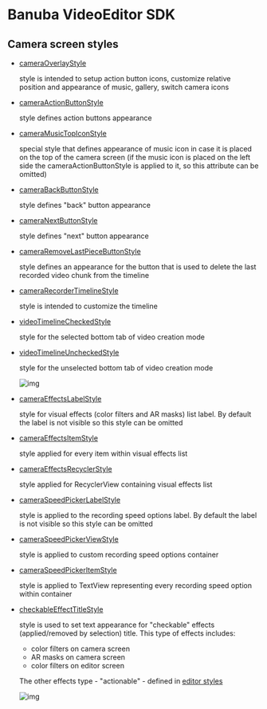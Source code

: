 # Banuba VideoEditor SDK
## Camera screen styles  

- [cameraOverlayStyle](app/src/main/res/values/themes.xml#L24)

    style is intended to setup action button icons, customize relative position and appearance of music, gallery, switch camera icons  
- [cameraActionButtonStyle](app/src/main/res/values/themes.xml#L25)

    style defines action buttons appearance
- [cameraMusicTopIconStyle](app/src/main/res/values/themes.xml#L26)

    special style that defines appearance of music icon in case it is placed on the top of the camera screen (if the music icon is placed on the left side the cameraActionButtonStyle is applied to it, so this attribute can be omitted)
- [cameraBackButtonStyle](app/src/main/res/values/themes.xml#L27)

    style defines "back" button appearance
- [cameraNextButtonStyle](app/src/main/res/values/themes.xml#L28)

    style defines "next" button appearance
- [cameraRemoveLastPieceButtonStyle](app/src/main/res/values/themes.xml#L29)

    style defines an appearance for the button that is used to delete the last recorded video chunk from the timeline
- [cameraRecorderTimelineStyle](app/src/main/res/values/themes.xml#L31)

    style is intended to customize the timeline

- [videoTimelineCheckedStyle](app/src/main/res/values/themes.xml#L18)

    style for the selected bottom tab of video creation mode

- [videoTimelineUncheckedStyle](app/src/main/res/values/themes.xml#L19)

    style for the unselected bottom tab of video creation mode

    ![img](screenshots/camera1.png)
- [cameraEffectsLabelStyle](app/src/main/res/values/themes.xml#L32)

    style for visual effects (color filters and AR masks) list label. By default the label is not visible so this style can be omitted
- [cameraEffectsItemStyle](app/src/main/res/values/themes.xml#L33)

    style applied for every item within visual effects list
- [cameraEffectsRecyclerStyle](app/src/main/res/values/themes.xml#L34)

    style applied for RecyclerView containing visual effects list
- [cameraSpeedPickerLabelStyle](app/src/main/res/values/themes.xml#L35)

    style is applied to the recording speed options label. By default the label is not visible so this style can be omitted
- [cameraSpeedPickerViewStyle](app/src/main/res/values/themes.xml#L36)

    style is applied to custom recording speed options container
- [cameraSpeedPickerItemStyle](app/src/main/res/values/themes.xml#L37)

    style is applied to TextView representing every recording speed option within container

- [checkableEffectTitleStyle](app/src/main/res/values/themes.xml#L39)

    style is used to set text appearance for "checkable" effects (applied/removed by selection) title. This type of effects includes: 
    - color filters on camera screen
    - AR masks on camera screen
    - color filters on editor screen
    
    The other effects type - "actionable" - defined in [editor styles](editor_styles.md#L57)

    ![img](screenshots/camera2.png)